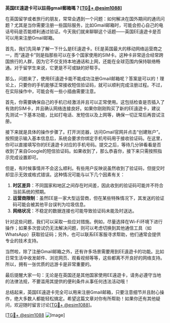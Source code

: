 **英国EE遠遊卡可以註冊gmail郵箱嗎？[[TG💪+ @esim1088](https://t.me/s/esim1088)]**

在英国留学或者旅行的朋友，常常会遇到一个问题：如何解决在国外期间的通讯问题？尤其是当你需要注册一些国际服务，比如Gmail邮箱时，可能会担心自己的电话号码是否能顺利通过验证。今天我们就来聊聊这个话题——英国EE遠遊卡是否可以用来注册Gmail邮箱。

首先，我们先简单了解一下什么是EE遠遊卡。EE是英国最大的移动网络运营商之一，而“遠遊卡”则是指那些可以在多个国家使用的SIM卡。这种卡非常适合经常跨国旅行的人群，因为它不仅支持本地通话和上网，还能在全球范围内保持联络畅通。对于留学生来说，它更是不可或缺的好帮手。

那么，问题来了，使用EE遠遊卡能不能成功注册Gmail邮箱呢？答案是可以的！理论上，只要你的手机能够正常接收短信验证码，就可以顺利完成注册过程。不过，在实际操作中，可能会有一些小插曲需要注意。

首先，你需要确保自己的手机已经激活并且可以正常使用。这包括检查是否插入了有效的SIM卡，并且确认网络连接良好。如果你刚刚购买了新的EE遠遊卡，建议先测试一下基本功能，比如打电话、发短信以及上网等，确保一切正常后再尝试注册。

接下来就是具体的操作步骤了。打开浏览器，访问Gmail官网并点击“创建账户”。按照提示输入基本信息后，系统会要求你绑定手机号码用于接收验证码。在这里，你可以直接填写你的EE遠遊卡对应的手机号码。提交之后，等待几分钟看看是否收到了来自Google的短信验证码。如果收到了，那么恭喜你，接下来只需按照指示完成设置即可。

但是，有时候事情并不会这么顺利。有些用户反映说虽然收到了验证码，但提交时却显示无效或格式错误。这种情况可能与以下几个因素有关：

1. **时区差异**：不同国家和地区之间存在时间差，因此收到的验证码可能并不符合当前系统的预期。
2. **运营商限制**：虽然EE是一家大型运营商，但在某些特殊情况下，其发送的验证码可能会被其他平台误判为垃圾信息。
3. **网络状况**：不稳定的数据连接也可能导致验证码未能及时送达。

针对这些问题，我们可以采取一些应对措施。例如，尽量选择在Wi-Fi环境下进行操作；如果多次尝试仍无法解决问题，则可以考虑切换到其他通信工具（如WhatsApp）获取验证码；另外，也可以联系EE客服寻求帮助，他们通常会提供专业的技术支持。

当然啦，除了注册Gmail邮箱之外，还有许多场景需要用到EE遠遊卡的功能。比如日常生活中收发邮件、浏览网页、观看视频等等，这些都离不开良好的网络支持。所以，拥有一张优质的远游卡是非常重要的。

最后提醒大家一句：无论是在英国还是其他国家使用EE遠遊卡，请务必遵守当地的法律法规，不要滥用其提供的便利条件从事任何违法活动哦！

总结起来，英国EE遠遊卡完全可以用来注册Gmail邮箱，只要注意细节并且耐心操作，绝大多数人都能轻松搞定。希望这篇文章对你有所帮助！如果你还有其他疑问，欢迎随时留言讨论[[TG💪+ @esim1088](https://t.me/s/esim1088)]。

[[TG💪+ @esim1088](https://t.me/s/esim1088) ![Image](https://i.postimg.cc/4NQfJmqS/Snipaste-2025-05-13-00-14-12.png)]